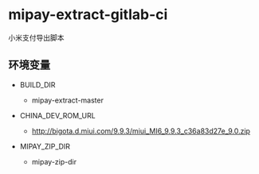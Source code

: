 # mipay-extract-gitlab-ci

小米支付导出脚本

## 环境变量

- BUILD_DIR
  - mipay-extract-master
  
- CHINA_DEV_ROM_URL
  - http://bigota.d.miui.com/9.9.3/miui_MI6_9.9.3_c36a83d27e_9.0.zip
  
- MIPAY_ZIP_DIR
  - mipay-zip-dir
